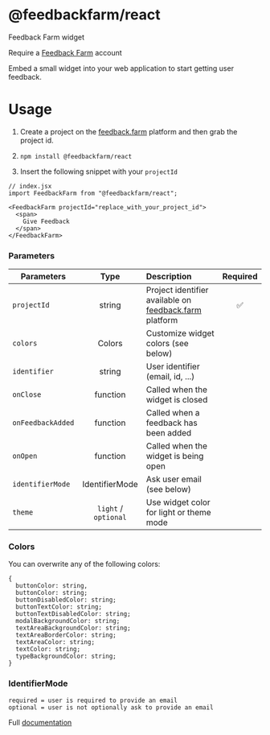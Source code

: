 # @feedbackfarm/react

Feedback Farm widget

Require a [Feedback Farm](https://feedback.farm/?ref=readme) account

Embed a small widget into your web application to start getting user feedback.

# Usage

1. Create a project on the [feedback.farm](https://feedback.farm/?ref=readme) platform and then grab the project id.

2. `npm install @feedbackfarm/react`

3. Insert the following snippet with your `projectId`

```
// index.jsx
import FeedbackFarm from "@feedbackfarm/react";

<FeedbackFarm projectId="replace_with_your_project_id">
  <span>
    Give Feedback
  </span>
</FeedbackFarm>
```

### Parameters

| Parameters        |         Type         | Description                                                             | Required |
| ----------------- | :------------------: | :---------------------------------------------------------------------- | :------: |
| `projectId`       |        string        | Project identifier available on [feedback.farm](feedback.farm) platform |    ✅    |
| `colors`          |        Colors        | Customize widget colors (see below)                                     |
| `identifier`      |        string        | User identifier (email, id, ...)                                        |          |
| `onClose`         |       function       | Called when the widget is closed                                        |          |
| `onFeedbackAdded` |       function       | Called when a feedback has been added                                   |          |
| `onOpen`          |       function       | Called when the widget is being open                                    |
| `identifierMode`  |    IdentifierMode    | Ask user email (see below)                                              |          |
| `theme`           | `light` / `optional` | Use widget color for light or theme mode                                |          |

### Colors

You can overwrite any of the following colors:

```
{
  buttonColor: string,
  buttonColor: string;
  buttonDisabledColor: string;
  buttonTextColor: string;
  buttonTextDisabledColor: string;
  modalBackgroundColor: string;
  textAreaBackgroundColor: string;
  textAreaBorderColor: string;
  textAreaColor: string;
  textColor: string;
  typeBackgroundColor: string;
}
```

### IdentifierMode

```
required = user is required to provide an email
optional = user is not optionally ask to provide an email
```

Full [documentation](https://www.notion.so/Embed-Widget-In-Your-React-Website-6feaf05619c4461d832c7c685c664c33)
